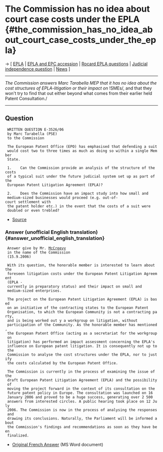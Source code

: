 # The Commission has no idea about court case costs under the EPLA {#the_commission_has_no_idea_about_court_case_costs_under_the_epla}

-\> \[ [ EPLA](EplaEn "wikilink") \| [ EPLA and EPC
accession](Tarabella060908En "wikilink") \| [ Rocard EPLA
questions](Rocard060915En "wikilink") \| [ Judicial independence
question](Tarabella060919En "wikilink") \|
[News](http://press.ffii.org/Software_patent_news "wikilink") \]

------------------------------------------------------------------------

*The Commission answers Marc Tarabella MEP that it has no idea about the
cost structures of EPLA-litigation or their impact on* !SMEs/, and that
they won\'t try to find that out either beyond what comes from their
earlier held Patent Consultation./

------------------------------------------------------------------------

## Question

` WRITTEN QUESTION E-3526/06`\
` by Marc Tarabella (PSE) `\
` to the Commission`

` The European Patent Office (EPO) has emphasised that defending a suit`\
` would cost two to three times as much as doing so within a single Member`\
` State.`

` 1.    Can the Commission provide an analysis of the structure of the costs`\
` of a typical suit under the future judicial system set up as part of the`\
` European Patent Litigation Agreement (EPLA)?`

` 2.    Does the Commission have an impact study into how small and`\
` medium-sized businesses would proceed (e.g. out-of-court settlement with`\
` the patent holder etc.) in the event that the costs of a suit were`\
` doubled or even trebled?`

-   [Source](http://www.europarl.europa.eu/omk/sipade3?SAME_LEVEL=1&LEVEL=3&NAV=S&LSTDOC=Y&DETAIL=&PUBREF=-//EP//TEXT+WQ+E-2006-3526+0+DOC+XML+V0//EN "wikilink")

### Answer (unofficial English translation) {#answer_unofficial_english_translation}

` Answer give by Mr. `[`McCreevy`](McCreevy "wikilink")\
` in the name of the Commission`\
` (15.9.2006)`

` With its question, the honorable member is interested to learn about the`\
` foreseen litigation costs under the European Patent Litigation Agreement`\
` (EPLA - currently in preparatory status) and their impact on small and`\
` medium-sized enterprises.`

` The project on the European Patent Litigation Agreement (EPLA) is based`\
` on an initiative of the contracting states to the European Patent`\
` Organisation, to which the European Community is not a contracting party,`\
` and is being worked out y a workgroup on litigation, without`\
` participation of the Community. As the honorable member has mentioned,`\
` the European Patent Office (acting as a secretariat for the workgroup on`\
` litigation) has performed an impact assessment concerning the EPLA's`\
` influence on European patent litigation. It is consequently not up to the`\
` Commission to analyse the cost structures under the EPLA, nor to justify`\
` the costs calculated by the European Patent Office.`

` The Commission is currently in the process of examining the issue of the`\
` draft European Patent Litigation Agreement (EPLA) and the possibility of`\
` moving the project forward in the context of its consultation on the`\
` future patent policy in Europe. The consultation was launched on 16`\
` January 2006 and proved to be a huge success, generating over 2 500`\
` answers from interested circles. A public hearing took place on 12 July`\
` 2006. The Commission is now in the process of analysing the responses and`\
` drawing its conclusions. Naturally, the Parliament will be informed about`\
` the Commission's findings and recommendations as soon as they have been`\
` finalized.`

-   [Original French
    Answer](http://www.europarl.europa.eu/omk/sipade3?L=EN&OBJID=127187&LEVEL=3&SAME_LEVEL=1&NAV=S&LSTDOC=Y "wikilink")
    (MS Word document)

